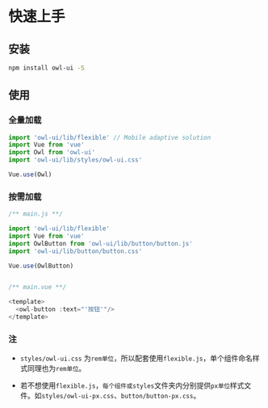 # 快速上手

## 安装

```bash
npm install owl-ui -S
```

## 使用

### 全量加载

```js
import 'owl-ui/lib/flexible' // Mobile adaptive solution
import Vue from 'vue'
import Owl from 'owl-ui'
import 'owl-ui/lib/styles/owl-ui.css'

Vue.use(Owl)
```

### 按需加载

```js
/** main.js **/

import 'owl-ui/lib/flexible'
import Vue from 'vue'
import OwlButton from 'owl-ui/lib/button/button.js'
import 'owl-ui/lib/button/button.css'

Vue.use(OwlButton)


/** main.vue **/

<template>
  <owl-button :text="'按钮'"/>
</template>
```

<h3>注</h3>

* `styles/owl-ui.css` 为`rem单位`，所以配套使用`flexible.js`，单个组件命名样式同理也为`rem单位`。

* 若不想使用`flexible.js`，`每个组件或styles`文件夹内分别提供`px单位`样式文件。如`styles/owl-ui-px.css`、`button/button-px.css`。

